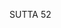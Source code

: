 SUTTA 52

[^550]: All these expressions are descriptive of arahantship.

[^551]: Abhisankhatañ abhisañcetayitam. The two terms are frequently used in conjunction and indicate a conditioned state in which volition (cetana) is the most prominent conditioning factor.

[^552]: This passage explains a method for developing "insight preceded by serenity" (samathapubbangamā vipassanā; see AN 4:170/ ii.157). Having first attained a jhāna, the meditator emerges from it and contemplates that state as brought into being by conditions, particularly volition. On the basis of this, he ascertains its impermanence, and then contemplates the jhāna with insight into the three marks of impermanence, suffering, and non-self. See also MN 64.9-15 for a somewhat different approach to developing insight on the basis of the jhānas.

[^553]: Dhammarāgena dhammanandiyā. MA: These two terms signify desire and attachment (chandarāga) with respect to serenity and insight. If one is able to discard all desire and attachment concerning serenity and insight, one becomes an arahant; if one cannot discard them, one becomes a non-returner and is reborn in the Pure
Abodes.

[^554]: The base of neither-perception-nor-non-perception is not mentioned because it is too subtle a state for its constituent factors to be used as objects of insight contemplation.

[^555]: The eleven "doors to the Deathless" are the four jhānas, the four brahmavihāras, and the first three immaterial attainments used as bases for the development of insight and attainment of arahantship.

[^556]: This would be five hundred kahāpanas, the latter being the standard monetary unit of the time.

